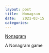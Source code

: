 ```yaml
---
layout: post
title:  Nonagram
date:   2021-03-15
categories:
---
```

[Nonagram](https://github.com/ShaneBeuerman/Nonagram)

A Nonagram game